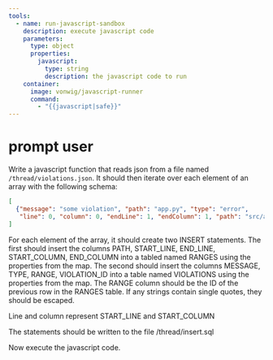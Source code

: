 ```yaml
---
tools:
  - name: run-javascript-sandbox
    description: execute javascript code
    parameters:
      type: object
      properties:
        javascript:
          type: string
          description: the javascript code to run
    container:
      image: vonwig/javascript-runner
      command:
        - "{{javascript|safe}}"
---
```


# prompt user

Write a javascript function that reads json from a file named `/thread/violations.json`.
It should then iterate over each element of an array with the following schema:

```json
[
  {"message": "some violation", "path": "app.py", "type": "error",
   "line": 0, "column": 0, "endLine": 1, "endColumn": 1, "path": "src/app.py"}
]

```

For each element of the array, it should create two INSERT statements. 
The first should insert the columns PATH, START_LINE, END_LINE, START_COLUMN, END_COLUMN 
into a tabled named RANGES using the properties from the map.
The second should insert the columns MESSAGE, TYPE, RANGE, VIOLATION_ID into a table named VIOLATIONS 
using the properties from the map.  The RANGE column should be the ID of the previous row in the RANGES table.
If any strings contain single quotes, they should be escaped.

Line and column represent START_LINE and START_COLUMN

The statements should be written to the file /thread/insert.sql

Now execute the javascript code.

